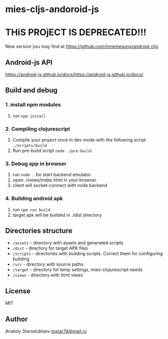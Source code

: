 # mies-cljs-andoroid-js

# THiS PROjECT IS DEPRECATED!!!
New version you may find at https://github.com/mnemesong/android-cljs

## Android-js API
https://android-js.github.io/docs/https://android-js.github.io/docs/


## Build and debug

### 1. install npm modules
1. run `npm install`

### 2. Compiling clojurescript
1. Compile your project once in dev mode with the following script `./scripts/build`
2. Run pre-build script `node ./pre-build`


### 3. Debug app in browser
1. run `node .` for start backend emulator
2. open ./views/index.html in your browser
3. client will socket-connect with node backend

### 4. Building android apk
1. run `npm run build`
2. target apk will be builded in ./dist directory


## Directories structure
- `/assets` - directory with assets and generated scripts
- `/dist` - directory for target APK files
- `/scripts` - directories with building scripts. Correct them for configuring building
- `/src` - directory with source paths
- `/target` - directory fot temp settings, mies-clojurescript needs
- `/views` - directory with html views


## License
MIT


## Author
Anatoly Starodubtsev
tostar74@mail.ru
